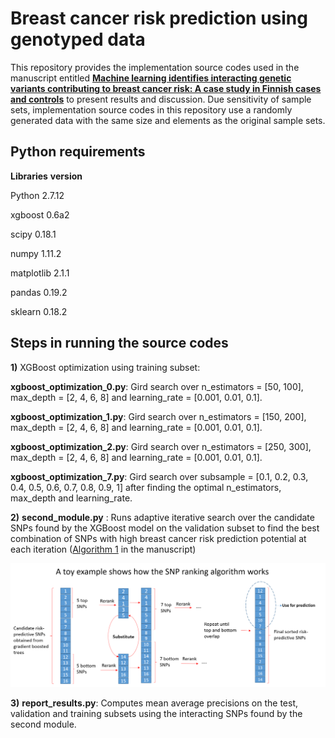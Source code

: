 # Breast cancer risk prediction using genotyped data

This repository provides the implementation source codes used in the manuscript entitled **[Machine learning identifies interacting genetic variants contributing to breast cancer risk: A case study in Finnish cases and controls](https://www.nature.com/articles/s41598-018-31573-5)** to present results and discussion. Due sensitivity of sample sets, implementation source codes in this repository use a randomly generated data with the same size and elements as the original sample sets. 

## Python requirements
**Libraries**  **version**

Python            2.7.12

xgboost           0.6a2

scipy             0.18.1

numpy             1.11.2

matplotlib        2.1.1

pandas            0.19.2

sklearn           0.18.2

## Steps in running the source codes
**1)** XGBoost optimization using training subset: 

**xgboost_optimization_0.py**:  Gird search over n_estimators = [50, 100], max_depth = [2, 4, 6, 8] and learning_rate = [0.001, 0.01, 0.1].

**xgboost_optimization_1.py**: Gird search over n_estimators = [150, 200], max_depth = [2, 4, 6, 8] and learning_rate = [0.001, 0.01, 0.1].

**xgboost_optimization_2.py**: Gird search over n_estimators = [250, 300], max_depth = [2, 4, 6, 8] and learning_rate = [0.001, 0.01, 0.1].

**xgboost_optimization_7.py**: Gird search over subsample = [0.1, 0.2, 0.3, 0.4, 0.5, 0.6, 0.7, 0.8, 0.9, 1] after finding the optimal n_estimators, max_depth and learning_rate.

**2)** **second_module.py** : Runs adaptive iterative search over the candidate SNPs found by the XGBoost model on the validation subset to find the best combination of SNPs with high breast cancer risk prediction potential at each iteration ([Algorithm 1](https://www.nature.com/articles/s41598-018-31573-5/figures/a) in the manuscript)

![Figure 1 shows a visual representation of the algorithm.](Toy_algorithm1.png)

**3)** **report_results.py**: Computes mean average precisions on the test, validation and training subsets using the interacting SNPs found by the second module.
